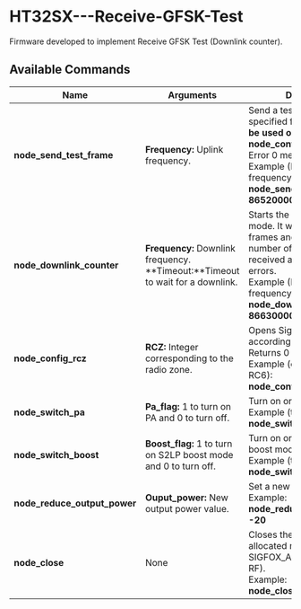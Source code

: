 # HT32SX---Receive-GFSK-Test

Firmware developed to implement Receive GFSK Test (Downlink counter). 

## Available Commands

| Name | Arguments | Descripton | 
| --- | --- | --- |
| **node_send_test_frame** | **Frequency:**  Uplink frequency.<br/> | Send a test frame to the specified frequency. **It must be used only after a node_config_rcz command**. Error 0 means success.<br/> Example (RC6 uplink frequency):<br/> **node_send_test_frame 865200000**|
| **node_downlink_counter** | **Frequency:**  Downlink frequency.<br/> **Timeout:**Timeout to wait for a downlink. | Starts the GFSK receive test mode. It will wait for 1000 frames and return RSSI, number of downlink received and number of errors. <br/>Example (RC6 downlink frequency):<br/>**node_downlink_counter 866300000 2**|
| **node_config_rcz** | **RCZ:** Integer corresponding to the radio zone. | Opens SigFox Library according to the zone. Returns 0 if ok.<br/>Example (configuring to RC6):<br/>**node_config_rcz 6** |
| **node_switch_pa** | **Pa_flag:** 1 to turn on PA and 0 to turn off. | Turn on or turn off PA. <br/>Example (turning on):<br/> **node_switch_pa 1**|
| **node_switch_boost** | **Boost_flag:** 1 to turn on S2LP boost mode and 0 to turn off. | Turn on or turn off S2LP boost mode.<br/>Example (turning off):<br/>**node_switch_boost 0** |
| **node_reduce_output_power** | **Ouput_power:** New output power value. | Set a new output power.<br/> Example:<br/>**node_reduce_output_power -20** |
| **node_close** | None | Closes the library (Free the allocated memory of SIGFOX_API_open and close RF).<br/>Example:<br/>**node_close** |